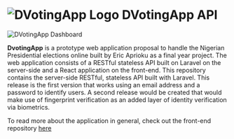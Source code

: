 # ![DVotingApp Logo](http://dneoagency.org/dvotingappassets/logo4.png)  DVotingApp API
 
![DVotingApp Dashboard](http://dneoagency.org/dvotingappassets/SCREENSHOT1.PNG)

**DvotingApp** is a prototype web application proposal to handle the Nigerian Presidential elections online built by Eric Aprioku as a final year project. The web application consists of a RESTful stateless API built on Laravel on the server-side and a React application on the front-end. This repository contains the server-side RESTful, stateless API built with Laravel. This release is the first version that works using an email address and a password to identify users. A second release would be created that would make use of fingerprint verification as an added layer of identity verification via biometrics. 

To read more about the application in general, check out the front-end repository [here](http://github.com/EricMcWinNEr/DVotingFrontend)





